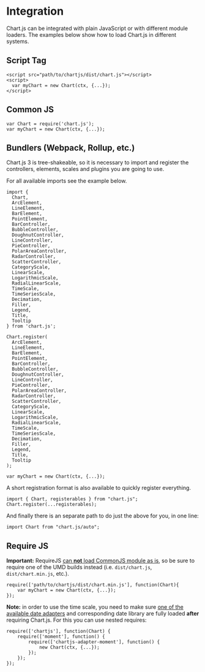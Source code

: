 Integration
===========

Chart.js can be integrated with plain JavaScript or with different module loaders. The examples below show how to load Chart.js in different systems.

Script Tag
----------

    <script src="path/to/chartjs/dist/chart.js"></script>
    <script>
      var myChart = new Chart(ctx, {...});
    </script>

Common JS
---------

    var Chart = require('chart.js');
    var myChart = new Chart(ctx, {...});

Bundlers (Webpack, Rollup, etc.)
--------------------------------

Chart.js 3 is tree-shakeable, so it is necessary to import and register the controllers, elements, scales and plugins you are going to use.

For all available imports see the example below.

    import {
      Chart,
      ArcElement,
      LineElement,
      BarElement,
      PointElement,
      BarController,
      BubbleController,
      DoughnutController,
      LineController,
      PieController,
      PolarAreaController,
      RadarController,
      ScatterController,
      CategoryScale,
      LinearScale,
      LogarithmicScale,
      RadialLinearScale,
      TimeScale,
      TimeSeriesScale,
      Decimation,
      Filler,
      Legend,
      Title,
      Tooltip
    } from 'chart.js';

    Chart.register(
      ArcElement,
      LineElement,
      BarElement,
      PointElement,
      BarController,
      BubbleController,
      DoughnutController,
      LineController,
      PieController,
      PolarAreaController,
      RadarController,
      ScatterController,
      CategoryScale,
      LinearScale,
      LogarithmicScale,
      RadialLinearScale,
      TimeScale,
      TimeSeriesScale,
      Decimation,
      Filler,
      Legend,
      Title,
      Tooltip
    );

    var myChart = new Chart(ctx, {...});

A short registration format is also available to quickly register everything.

    import { Chart, registerables } from "chart.js";
    Chart.register(...registerables);

And finally there is an separate path to do just the above for you, in one line:

    import Chart from "chart.js/auto";

Require JS
----------

**Important:** RequireJS [can **not** load CommonJS module as is](https://requirejs.org/docs/commonjs.html#intro), so be sure to require one of the UMD builds instead (i.e. `dist/chart.js`, `dist/chart.min.js`, etc.).

    require(['path/to/chartjs/dist/chart.min.js'], function(Chart){
        var myChart = new Chart(ctx, {...});
    });

**Note:** in order to use the time scale, you need to make sure [one of the available date adapters](https://github.com/chartjs/awesome#adapters) and corresponding date library are fully loaded **after** requiring Chart.js. For this you can use nested requires:

    require(['chartjs'], function(Chart) {
        require(['moment'], function() {
            require(['chartjs-adapter-moment'], function() {
                new Chart(ctx, {...});
            });
        });
    });
